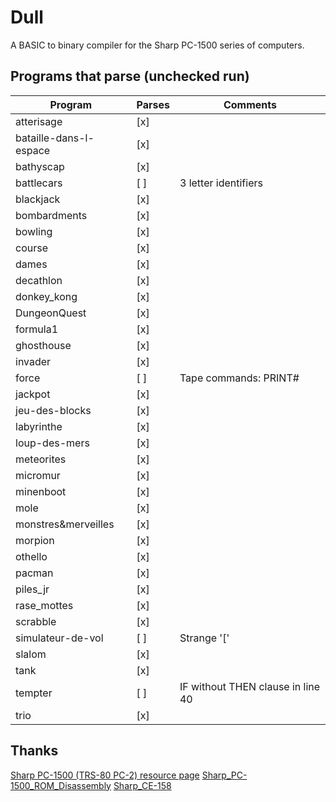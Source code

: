 # Dull

A BASIC to binary compiler for the Sharp PC-1500 series of computers.

## Programs that parse (unchecked run)

| Program                | Parses | Comments                          |
| ---------------------- | ------ | --------------------------------- |
| atterisage             | [x]    |                                   |
| bataille-dans-l-espace | [x]    |                                   |
| bathyscap              | [x]    |                                   |
| battlecars             | [ ]    | 3 letter identifiers              |
| blackjack              | [x]    |                                   |
| bombardments           | [x]    |                                   |
| bowling                | [x]    |                                   |
| course                 | [x]    |                                   |
| dames                  | [x]    |                                   |
| decathlon              | [x]    |                                   |
| donkey_kong            | [x]    |                                   |
| DungeonQuest           | [x]    |                                   |
| formula1               | [x]    |                                   |
| ghosthouse             | [x]    |                                   |
| invader                | [x]    |                                   |
| force                  | [ ]    | Tape commands: PRINT#             |
| jackpot                | [x]    |                                   |
| jeu-des-blocks         | [x]    |                                   |
| labyrinthe             | [x]    |                                   |
| loup-des-mers          | [x]    |                                   |
| meteorites             | [x]    |                                   |
| micromur               | [x]    |                                   |
| minenboot              | [x]    |                                   |
| mole                   | [x]    |                                   |
| monstres&merveilles    | [x]    |                                   |
| morpion                | [x]    |                                   |
| othello                | [x]    |                                   |
| pacman                 | [x]    |                                   |
| piles_jr               | [x]    |                                   |
| rase_mottes            | [x]    |                                   |
| scrabble               | [x]    |                                   |
| simulateur-de-vol      | [ ]    | Strange '['                       |
| slalom                 | [x]    |                                   |
| tank                   | [x]    |                                   |
| tempter                | [ ]    | IF without THEN clause in line 40 |
| trio                   | [x]    |                                   |

## Thanks

[Sharp PC-1500 (TRS-80 PC-2) resource page](http://www.pc1500.com/)
[Sharp_PC-1500_ROM_Disassembly](https://github.com/Jeff-Birt/Sharp_PC-1500_ROM_Disassembly)
[Sharp_CE-158](https://github.com/Jeff-Birt/Sharp_CE-158)
